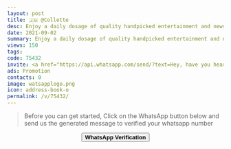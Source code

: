 ```yaml
---
layout: post
title: 🇯🇲 @Collette 
desc: Enjoy a daily dosage of quality handpicked entertainment and news Via our WhatsApp Status updates
date: 2021-09-02
summary: Enjoy a daily dosage of quality handpicked entertainment and news Via your WhatsApp Status, my iD code is 75432 I'm a proud member since
views: 150
tags: 
code: 75432
invite: <a href="https://api.whatsapp.com/send/?text=Hey, have you heard about this WhatsApp TV. Check out their website https://www.watsapp.tv and if you want to join use my code 75432 because I'm a member" class="page-scroll">Invite Friends</a>
ads: Promotion
contacts: 0
image: watsapplogo.png
icon: address-book-o
permalink: /v/75432/
---
```



>Before you can get started, Click on the WhatsApp button below and send us the generated message to verified your whatsapp number
   
<center><a href="https://api.whatsapp.com/send?phone={{site.tell}}&text=ID 75432 Invited Me" class="page-scroll"><button class="btn btn-outline btn-xl" id="#signup"><strong>WhatsApp Verification</strong></button></a></center>
